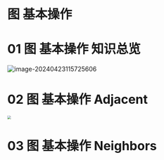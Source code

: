 # 图 基本操作



# 01 图 基本操作 知识总览

![image-20240423115725606](https://cvp.oss-cn-shanghai.aliyuncs.com/picgo/202404231157712.png)



# 02 图 基本操作 Adjacent

<img src="https://cvp.oss-cn-shanghai.aliyuncs.com/picgo/202404231428410.png" style="zoom:50%;" />



# 03 图 基本操作 Neighbors

